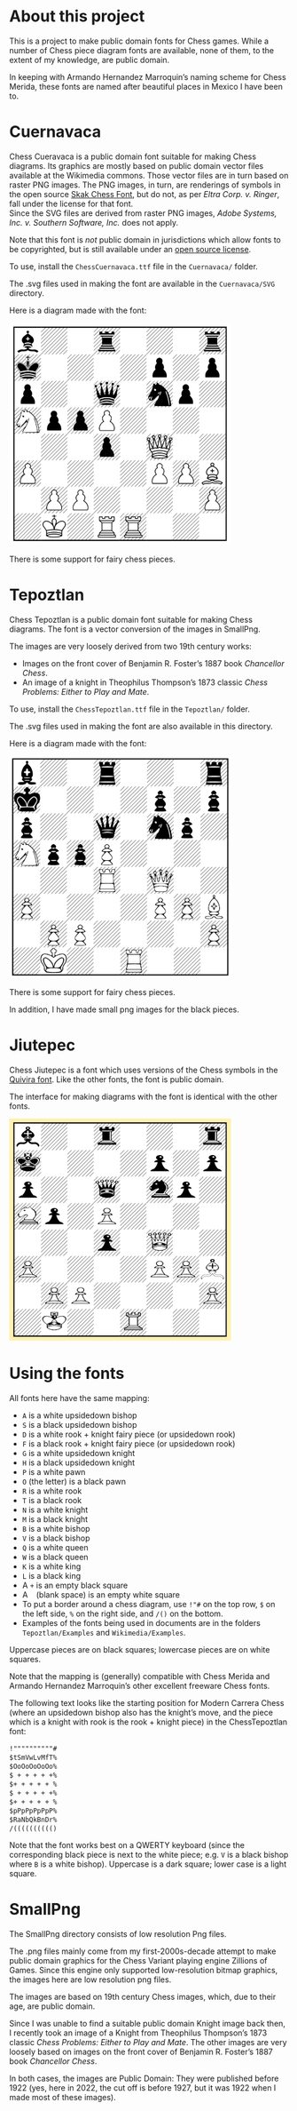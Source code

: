 # About this project

This is a project to make public domain fonts for Chess games.  While
a number of Chess piece diagram fonts are available, none of them, to the
extent of my knowledge, are public domain.

In keeping with Armando Hernandez Marroquin’s naming scheme for
Chess Merida, these fonts are named after beautiful places in Mexico 
I have been to.

# Cuernavaca

Chess Cueravaca is a public domain font suitable for making Chess
diagrams.  Its graphics are mostly based on public domain vector files
available at the Wikimedia commons.  Those vector files are in turn 
based on raster PNG images.  The PNG images, in turn, are renderings
of symbols in the open source 
[Skak Chess Font](https://github.com/lehoff/skak), but do not, as per 
*Eltra Corp. v. Ringer*, fall under the license for that font.  
Since the SVG files are derived from raster PNG images, 
*Adobe Systems, Inc. v. Southern Software, Inc.* does not apply.

Note that this font is *not* public domain in jurisdictions which
allow fonts to be copyrighted, but is still available under an
[open source license](https://github.com/lehoff/skak/blob/master/LICENSE).

To use, install the `ChessCuernavaca.ttf` file in the `Cuernavaca/`
folder.

The .svg files used in making the font are available in the 
`Cuernavaca/SVG` directory.

Here is a diagram made with the font:

![Cuernavaca Chess Font](https://raw.githubusercontent.com/samboy/ChessGraphics/main/CuernavacaDemoSmall.png)

There is some support for fairy chess pieces.

# Tepoztlan

Chess Tepoztlan is a public domain font suitable for making Chess
diagrams.  The font is a vector conversion of the images in SmallPng.

The images are very loosely derived from two 19th century works:

* Images on the front cover of Benjamin R. Foster’s 1887 book 
  *Chancellor Chess*.
* An image of a knight in Theophilus Thompson’s 1873 classic 
  *Chess Problems: Either to Play and Mate*.

To use, install the `ChessTepoztlan.ttf` file in the `Tepoztlan/` 
folder.

The .svg files used in making the font are also available in this
directory.

Here is a diagram made with the font:

![Tepoztlan Chess Font](https://raw.githubusercontent.com/samboy/ChessGraphics/main/TepoztlanDemoSmall.png)

There is some support for fairy chess pieces.

In addition, I have made small png images for the black pieces.

# Jiutepec

Chess Jiutepec is a font which uses versions of the Chess symbols in the 
[Quivira font](http://quivira-font.com/).  Like the other fonts, the
font is public domain.

The interface for making diagrams with the font is identical with the
other fonts.

![Jiutepec Chess Font](https://raw.githubusercontent.com/samboy/ChessGraphics/main/Jiutepec/ChessJiutepecDemoSmall.png)

# Using the fonts

All fonts here have the same mapping:

* `A` is a white upsidedown bishop
* `S` is a black upsidedown bishop
* `D` is a white rook + knight fairy piece (or upsidedown rook)
* `F` is a black rook + knight fairy piece (or upsidedown rook)
* `G` is a white upsidedown knight
* `H` is a black upsidedown knight
* `P` is a white pawn
* `O` (the letter) is a black pawn
* `R` is a white rook
* `T` is a black rook
* `N` is a white knight
* `M` is a black knight
* `B` is a white bishop
* `V` is a black bishop
* `Q` is a white queen
* `W` is a black queen
* `K` is a white king
* `L` is a black king
* A `+` is an empty black square
* A ` ` (blank space) is an empty white square
* To put a border around a chess diagram, use `!"#` on the top row,
  `$` on the left side, `%` on the right side, and `/()` on the 
  bottom.
* Examples of the fonts being used in documents are in the folders
  `Tepoztlan/Examples` and `Wikimedia/Examples`.

Uppercase pieces are on black squares; lowercase pieces are on white
squares.

Note that the mapping is (generally) compatible with Chess Merida
and Armando Hernandez Marroquin’s other excellent freeware
Chess fonts.

The following text looks like the starting position for Modern Carrera
Chess (where an upsidedown bishop also has the knight’s move, and the
piece which is a knight with rook is the rook + knight piece) in the 
ChessTepoztlan font:

```
!""""""""""#
$tSmVwLvMfT%
$OoOoOoOoOo%
$ + + + + +%
$+ + + + + %
$ + + + + +%
$+ + + + + %
$pPpPpPpPpP%
$RaNbQkBnDr%
/(((((((((()
```

Note that the font works best on a QWERTY keyboard (since the corresponding
black piece is next to the white piece; e.g. `V` is a black bishop where
`B` is a white bishop).  Uppercase is a dark square; lower case is a
light square.

# SmallPng

The SmallPng directory consists of low resolution Png files.

The .png files mainly come from my first-2000s-decade attempt to make
public domain graphics for the Chess Variant playing engine Zillions of
Games.  Since this engine only supported low-resolution bitmap graphics,
the images here are low resolution png files.

The images are based on 19th century Chess images, which, due to their
age, are public domain.

Since I was unable to find a suitable public domain Knight image back
then, I recently took an image of a Knight from Theophilus Thompson’s
1873 classic *Chess Problems: Either to Play and Mate*.  The other
images are very loosely based on images on the front cover of
Benjamin R. Foster’s 1887 book *Chancellor Chess*.

In both cases, the images are Public Domain: They were published before
1922 (yes, here in 2022, the cut off is before 1927, but it was 1922 when 
I made most of these images).
